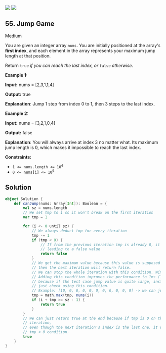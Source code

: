 [![](https://img.shields.io/github/stars/javadev/LeetCode-in-All?label=Stars&style=flat-square)](https://github.com/javadev/LeetCode-in-All)
[![](https://img.shields.io/github/forks/javadev/LeetCode-in-All?label=Fork%20me%20on%20GitHub%20&style=flat-square)](https://github.com/javadev/LeetCode-in-All/fork)

## 55\. Jump Game

Medium

You are given an integer array `nums`. You are initially positioned at the array's **first index**, and each element in the array represents your maximum jump length at that position.

Return `true` _if you can reach the last index, or_ `false` _otherwise_.

**Example 1:**

**Input:** nums = [2,3,1,1,4]

**Output:** true

**Explanation:** Jump 1 step from index 0 to 1, then 3 steps to the last index. 

**Example 2:**

**Input:** nums = [3,2,1,0,4]

**Output:** false

**Explanation:** You will always arrive at index 3 no matter what. Its maximum jump length is 0, which makes it impossible to reach the last index. 

**Constraints:**

*   <code>1 <= nums.length <= 10<sup>4</sup></code>
*   <code>0 <= nums[i] <= 10<sup>5</sup></code>

## Solution

```scala
object Solution {
    def canJump(nums: Array[Int]): Boolean = {
        val sz = nums.length
        // We set tmp to 1 so it won't break on the first iteration
        var tmp = 1

        for (i <- 0 until sz) {
            // We always deduct tmp for every iteration
            tmp -= 1
            if (tmp < 0) {
                // If from the previous iteration tmp is already 0, it will be < 0 here,
                // leading to a false value
                return false
            }
            // We get the maximum value because this value is supposed to be our iterator. If both values are 0,
            // then the next iteration will return false.
            // We can stop the whole iteration with this condition. Without this condition, the code runs in 2ms (79.6%).
            // Adding this condition improves the performance to 1ms (100%)
            // because if the test case jump value is quite large, instead of just iterating, we can
            // just check using this condition.
            // Example: [10, 0, 0, 0, 0, 0, 0, 0, 0, 0, 0] -> we can just jump to the end without iterating the whole array.
            tmp = math.max(tmp, nums(i))
            if (i + tmp >= sz - 1) {
                return true
            }
        }
        // We can just return true at the end because if tmp is 0 on the previous
        // iteration,
        // even though the next iteration's index is the last one, it will return false under the
        // tmp < 0 condition.
        true
    }
}
```